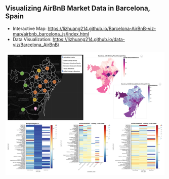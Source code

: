 ## Visualizing AirBnB Market Data in Barcelona, Spain
- Interactive Map: https://lizhuang214.github.io/Barcelona-AirBnB-viz-map/airbnb_barcelona_js/Index.html
- Data Visualization: https://lizhuang214.github.io/data-viz/Barcelona_AirBnB/

![Sample Map](/Images/template.jpg)
